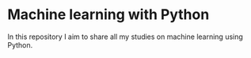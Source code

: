 # Machine learning with Python

In this repository I aim to share all my studies on machine learning using Python. 
